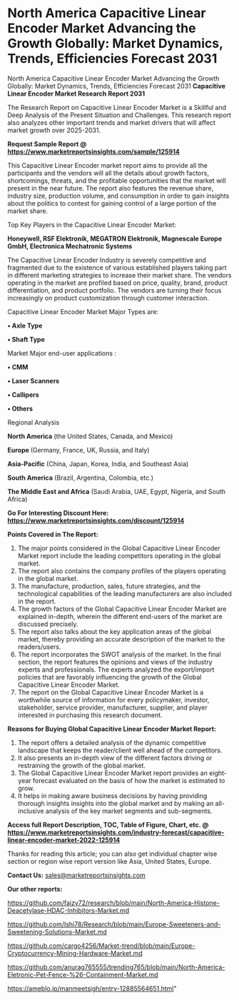 # North America Capacitive Linear Encoder Market Advancing the Growth Globally: Market Dynamics, Trends, Efficiencies Forecast 2031
North America Capacitive Linear Encoder Market Advancing the Growth Globally: Market Dynamics, Trends, Efficiencies Forecast 2031
<strong>Capacitive Linear Encoder Market Research Report 2031</strong>

The Research Report on Capacitive Linear Encoder Market is a Skillful and Deep Analysis of the Present Situation and Challenges. This research report also analyzes other important trends and market drivers that will affect market growth over 2025-2031.

<strong>Request Sample Report @ <a href=https://www.marketreportsinsights.com/sample/125914>https://www.marketreportsinsights.com/sample/125914</a></strong>

This Capacitive Linear Encoder market report aims to provide all the participants and the vendors will all the details about growth factors, shortcomings, threats, and the profitable opportunities that the market will present in the near future. The report also features the revenue share, industry size, production volume, and consumption in order to gain insights about the politics to contest for gaining control of a large portion of the market share.

Top Key Players in the Capacitive Linear Encoder Market:

<strong>Honeywell, RSF Elektronik, MEGATRON Elektronik, Magnescale Europe GmbH, Electronica Mechatronic Systems</strong>

The Capacitive Linear Encoder Industry is severely competitive and fragmented due to the existence of various established players taking part in different marketing strategies to increase their market share. The vendors operating in the market are profiled based on price, quality, brand, product differentiation, and product portfolio. The vendors are turning their focus increasingly on product customization through customer interaction.

Capacitive Linear Encoder Market Major Types are:

<strong>• Axle Type

• Shaft Type</strong>

Market Major end-user applications :

<strong>• CMM

• Laser Scanners

• Callipers

• Others</strong>

Regional Analysis

</u><strong><b>North America</b></strong> (the United States, Canada, and Mexico)

<strong><b>Europe </b></strong>(Germany, France, UK, Russia, and Italy)

<strong><b>Asia-Pacific</b></strong> (China, Japan, Korea, India, and Southeast Asia)

<strong><b>South America</b></strong> (Brazil, Argentina, Colombia, etc.)

<strong><b>The Middle East and Africa</b></strong> (Saudi Arabia, UAE, Egypt, Nigeria, and South Africa)

<strong>Go For Interesting Discount Here: <a href=https://www.marketreportsinsights.com/discount/125914>https://www.marketreportsinsights.com/discount/125914</a></strong>

<strong>Points Covered in The Report:</strong>
<ol>
  <li>The major points considered in the Global Capacitive Linear Encoder Market report include the leading competitors operating in the global market.</li>
  <li>The report also contains the company profiles of the players operating in the global market.</li>
  <li>The manufacture, production, sales, future strategies, and the technological capabilities of the leading manufacturers are also included in the report.</li>
  <li>The growth factors of the Global Capacitive Linear Encoder Market are explained in-depth, wherein the different end-users of the market are discussed precisely.</li>
  <li>The report also talks about the key application areas of the global market, thereby providing an accurate description of the market to the readers/users.</li>
  <li>The report incorporates the SWOT analysis of the market. In the final section, the report features the opinions and views of the industry experts and professionals. The experts analyzed the export/import policies that are favorably influencing the growth of the Global Capacitive Linear Encoder Market.</li>
  <li>The report on the Global Capacitive Linear Encoder Market is a worthwhile source of information for every policymaker, investor, stakeholder, service provider, manufacturer, supplier, and player interested in purchasing this research document.</li>
</ol>
<strong>Reasons for Buying Global Capacitive Linear Encoder Market Report:</strong>

<ol>
  <li>The report offers a detailed analysis of the dynamic competitive landscape that keeps the reader/client well ahead of the competitors.</li>
  <li>It also presents an in-depth view of the different factors driving or restraining the growth of the global market.</li>
  <li>The Global Capacitive Linear Encoder Market report provides an eight-year forecast evaluated on the basis of how the market is estimated to grow.</li>
  <li>It helps in making aware business decisions by having providing thorough insights insights into the global market and by making an all-inclusive analysis of the key market segments and sub-segments.</li>
</ol>
<strong>Access full Report Description, TOC, Table of Figure, Chart, etc. @ <a href=https://www.marketreportsinsights.com/industry-forecast/capacitive-linear-encoder-market-2022-125914>https://www.marketreportsinsights.com/industry-forecast/capacitive-linear-encoder-market-2022-125914</a></strong>


Thanks for reading this article; you can also get individual chapter wise section or region wise report version like Asia, United States, Europe.

<strong>Contact Us:</strong>
sales@marketreportsinsights.com

<strong>Our other reports:</strong>

<a href=https://github.com/faizy72/research/blob/main/North-America-Histone-Deacetylase-HDAC-Inhibitors-Market.md>https://github.com/faizy72/research/blob/main/North-America-Histone-Deacetylase-HDAC-Inhibitors-Market.md</a>

<a href=https://github.com/Ishi78/Research/blob/main/Europe-Sweeteners-and-Sweetening-Solutions-Market.md>https://github.com/Ishi78/Research/blob/main/Europe-Sweeteners-and-Sweetening-Solutions-Market.md</a>

<a href=https://github.com/cargo4256/Market-trend/blob/main/Europe-Cryptocurrency-Mining-Hardware-Market.md>https://github.com/cargo4256/Market-trend/blob/main/Europe-Cryptocurrency-Mining-Hardware-Market.md</a>

<a href=https://github.com/anurag765555/trending765/blob/main/North-America-Eletronic-Pet-Fence-%26-Containment-Market.md>https://github.com/anurag765555/trending765/blob/main/North-America-Eletronic-Pet-Fence-%26-Containment-Market.md</a>

<a href=https://ameblo.jp/manmeetsigh/entry-12885564651.html>https://ameblo.jp/manmeetsigh/entry-12885564651.html</a>"
